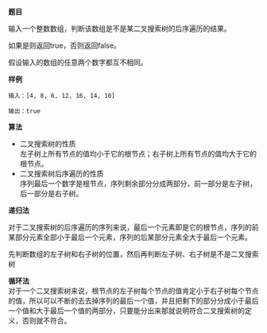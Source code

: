 **题目** 

输入一个整数数组，判断该数组是不是某二叉搜索树的后序遍历的结果。

如果是则返回true，否则返回false。

假设输入的数组的任意两个数字都互不相同。

**样例** 
```
输入：[4, 8, 6, 12, 16, 14, 10]

输出：true
```


**算法**


- 二叉搜索树的性质  
  左子树上所有节点的值均小于它的根节点；右子树上所有节点的值均大于它的根节点。
- 二叉搜索树后序遍历的性质  
  序列最后一个数字是根节点，序列剩余部分分成两部分，前一部分是左子树，后一部分是右子树。

**递归法**  

对于二叉搜索树的后序遍历的序列来说，最后一个元素即是它的根节点，序列的前某部分元素全部小于最后一个元素，序列的后某部分元素全大于最后一个元素。

先判断数组的左子树和右子树的位置，然后再判断左子树、右子树是不是二叉搜索树

**循环法**  
对于一个二叉搜索树来说，根节点的左子树每个节点的值肯定小于右子树每个节点的值，所以可以不断的去去掉序列的最后一个值，并且把剩下的部分分成小于最后一个值和大于最后一个值的两部分，只要能分出来那就说明符合二叉搜索树的定义，否则就不符合。